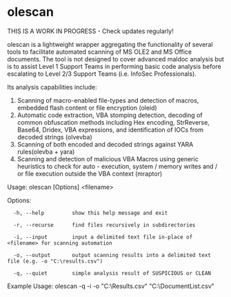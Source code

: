 # olescan

THIS IS A WORK IN PROGRESS - Check updates regularly!

olescan is a lightweight wrapper aggregating the functionality of several tools
to facilitate automated scanning of MS OLE2 and MS Office documents. The tool is
not designed to cover advanced maldoc analysis but is to assist Level 1 Support Teams
in performing basic code analysis before escalating to Level 2/3 Support Teams (i.e. InfoSec Professionals).

Its analysis capabilities include:
   1. Scanning of macro-enabled file-types and detection of macros, embedded flash content or
      file encryption (oleid)
   2. Automatic code extraction, VBA stomping detection, decoding of common obfuscation
      methods including Hex encoding, StrReverse, Base64, Dridex, VBA expressions, and
      identification of IOCs from decoded strings (olvevba)
   3. Scanning of both encoded and decoded strings against YARA rules(olevba + yara)
   4. Scanning and detection of malicious VBA Macros using generic heuristics to check for
      auto - execution, system / memory writes and / or file execution outside the VBA context (mraptor)

Usage: olescan [Options] \<filename>
   
Options:

      -h, --help         show this help message and exit

      -r, --recurse      find files recursively in subdirectories

      -i, --input        input a delimited text file in-place of <filename> for scanning automation

      -o, --output       output scanning results into a delimited text file (e.g. -o "C:\results.csv")

      -q, --quiet        simple analysis result of SUSPICIOUS or CLEAN


Example Usage: olescan -q -i -o "C:\Results.csv" "C:\DocumentList.csv"
